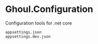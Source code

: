 # Ghoul.Configuration
Configuration tools for .net core

```
appsettings.json
appsettings.dev.json
```